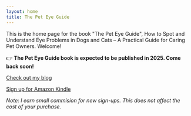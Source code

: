 ```yaml
---
layout: home
title: The Pet Eye Guide
---
```


This is the home page for the book "The Pet Eye Guide", How to Spot and Understand Eye Problems in Dogs and Cats – A Practical Guide for Caring Pet Owners. Welcome!

👉 **The Pet Eye Guide book is expected to be published in 2025. Come back soon!**

[Check out my blog](/blog)

[Sign up for Amazon Kindle](https://www.amazon.co.uk/kindle-dbs/hz/signup?tag=kindle-atardeceres-21)

_Note: I earn small commision for new sign-ups. This does not affect the cost of your purchase._
